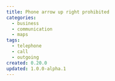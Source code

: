 ```yaml
---
title: Phone arrow up right prohibited
categories:
  - business
  - communication
  - maps
tags:
  - telephone
  - call
  - outgoing
created: 0.20.0
updated: 1.0.0-alpha.1
---
```

